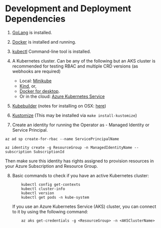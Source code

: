 # Development and Deployment Dependencies

1. [GoLang](https://golang.org/dl/) is installed.
2. [Docker](https://docs.docker.com/install/) is installed and running.
3. [kubectl](https://kubernetes.io/docs/tasks/tools/install-kubectl/) Command-line tool is installed.
4. A Kubernetes cluster. Can be any of the following but an AKS cluster is recommended for testing RBAC and multiple CRD versions (as webhooks are required)
    - Local: [Minikube](https://kubernetes.io/docs/tasks/tools/install-minikube)
    - [Kind](https://github.com/kubernetes-sigs/kind), or,
    - [Docker for desktop](https://blog.docker.com/2018/07/kubernetes-is-now-available-in-docker-desktop-stable-channel/).
    - Or in the cloud: [Azure Kubernetes Service](https://azure.microsoft.com/en-us/services/kubernetes-service/)

5. [Kubebuilder](https://book.kubebuilder.io/) (notes for installing on OSX: [here](/docs/kubebuilder.md))

6. [Kustomize](https://github.com/kubernetes-sigs/kustomize) (This may be installed via `make install-kustomize`)

7. Create an identity for running the Operator as - Managed Identity or Service Principal.

```
az ad sp create-for-rbac --name ServicePrincipalName
```

```
az identity create -g ResourceGroup -n ManagedIdentityName --subscription SubscriptionId
```

Then make sure this identity has rights assigned to provision resources in your Azure Subscription and Resource Group.

8. Basic commands to check if you have an active Kubernetes cluster:

    ```shell
        kubectl config get-contexts
        kubectl cluster-info
        kubectl version
        kubectl get pods -n kube-system
    ```

    If you use an Azure Kubernetes Service (AKS) cluster, you can connect to it by using the following command:

    ```shell
        az aks get-credentials -g <ResourceGroup> -n <AKSClusterName>
    ```
